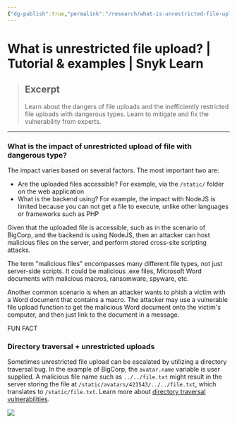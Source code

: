 ```yaml
---
{"dg-publish":true,"permalink":"/research/what-is-unrestricted-file-upload-tutorial-and-examples-snyk-learn/"}
---
```



# What is unrestricted file upload? | Tutorial & examples | Snyk Learn

> ## Excerpt
> Learn about the dangers of file uploads and the inefficiently restricted file uploads with dangerous types. Learn to mitigate and fix the vulnerability from experts.

---
### What is the impact of unrestricted upload of file with dangerous type?

The impact varies based on several factors. The most important two are:

-   Are the uploaded files accessible? For example, via the `/static/` folder on the web application
-   What is the backend using? For example, the impact with NodeJS is limited because you can not get a file to execute, unlike other languages or frameworks such as PHP

Given that the uploaded file is accessible, such as in the scenario of BigCorp, and the backend is using NodeJS, then an attacker can host malicious files on the server, and perform stored cross-site scripting attacks.

The term "malicious files" encompasses many different file types, not just server-side scripts. It could be malicious .exe files, Microsoft Word documents with malicious macros, ransomware, spyware, etc.

Another common scenario is when an attacker wants to phish a victim with a Word document that contains a macro. The attacker may use a vulnerable file upload function to get the malicious Word document onto the victim's computer, and then just link to the document in a message.

FUN FACT

### Directory traversal + unrestricted uploads

Sometimes unrestricted file upload can be escalated by utilizing a directory traversal bug. In the example of BigCorp, the `avatar.name` variable is user supplied. A malicious file name such as `../../file.txt` might result in the server storing the file at `/static/avatars/423543/../../file.txt`, which translates to `/static/file.txt`. Learn more about [directory traversal vulnerabilities](https://learn.snyk.io/lesson/directory-traversal/).

![](https://res.cloudinary.com/snyk/image/upload/v1642680335/snyk-learn/patchonaut.svg)

